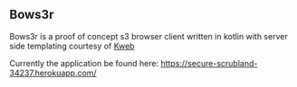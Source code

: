 ## Bows3r

Bows3r is a proof of concept s3 browser client written in kotlin with server side templating courtesy of [Kweb](https://kweb.io)

Currently the application be found here: https://secure-scrubland-34237.herokuapp.com/


